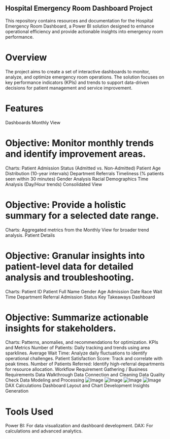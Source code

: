 ## Hospital Emergency Room Dashboard Project
This repository contains resources and documentation for the Hospital Emergency Room Dashboard, a Power BI solution designed to enhance operational efficiency and provide actionable insights into emergency room performance.

# Overview
The project aims to create a set of interactive dashboards to monitor, analyze, and optimize emergency room operations. The solution focuses on key performance indicators (KPIs) and trends to support data-driven decisions for patient management and service improvement.

# Features
Dashboards
Monthly View

# Objective: Monitor monthly trends and identify improvement areas.
Charts:
Patient Admission Status (Admitted vs. Non-Admitted)
Patient Age Distribution (10-year intervals)
Department Referrals
Timeliness (% patients seen within 30 minutes)
Gender Analysis
Racial Demographics
Time Analysis (Day/Hour trends)
Consolidated View

# Objective: Provide a holistic summary for a selected date range.
Charts: Aggregated metrics from the Monthly View for broader trend analysis.
Patient Details

# Objective: Granular insights into patient-level data for detailed analysis and troubleshooting.
Charts:
Patient ID
Patient Full Name
Gender
Age
Admission Date
Race
Wait Time
Department Referral
Admission Status
Key Takeaways Dashboard

# Objective: Summarize actionable insights for stakeholders.
Charts:
Patterns, anomalies, and recommendations for optimization.
KPIs and Metrics
Number of Patients: Daily tracking and trends using area sparklines.
Average Wait Time: Analyze daily fluctuations to identify operational challenges.
Patient Satisfaction Score: Track and correlate with peak times.
Number of Patients Referred: Identify high-referral departments for resource allocation.
Workflow
Requirement Gathering / Business Requirements
Data Walkthrough
Data Connection and Cleaning
Data Quality Check
Data Modeling and Processing
![Image](https://github.com/user-attachments/assets/f2650c8e-4c06-4443-82b0-57eeb20e716e)
![Image](https://github.com/user-attachments/assets/8403c171-a057-466d-ba70-1ce6b0f69f9e)
![Image](https://github.com/user-attachments/assets/42cd2884-387d-42ee-968e-50833dddc455)
![Image](https://github.com/user-attachments/assets/14514983-ace2-4a09-a6c2-a6bcdfc227ca)
DAX Calculations
Dashboard Layout and Chart Development
Insights Generation
# Tools Used
Power BI: For data visualization and dashboard development.
DAX: For calculations and advanced analytics.
